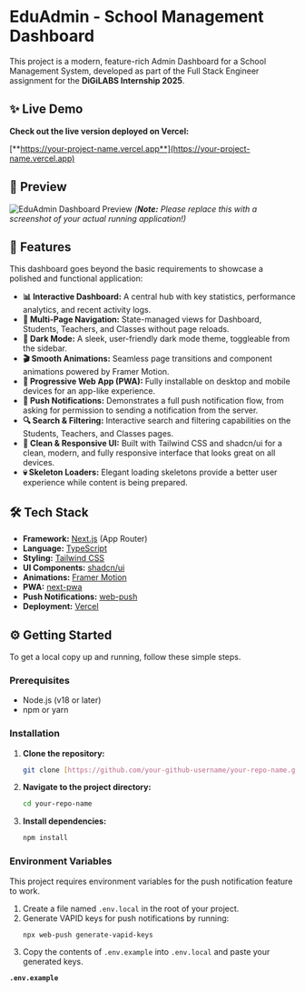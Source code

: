 # EduAdmin - School Management Dashboard


This project is a modern, feature-rich Admin Dashboard for a School Management System, developed as part of the Full Stack Engineer assignment for the **DiGiLABS Internship 2025**.

## ✨ Live Demo

**Check out the live version deployed on Vercel:**

[**https://your-project-name.vercel.app**](https://your-project-name.vercel.app)

## 📸 Preview

![EduAdmin Dashboard Preview](https://i.imgur.com/your-screenshot.png)
*(**Note:** Please replace this with a screenshot of your actual running application!)*

## 🚀 Features

This dashboard goes beyond the basic requirements to showcase a polished and functional application:

* **📊 Interactive Dashboard:** A central hub with key statistics, performance analytics, and recent activity logs.
* **📄 Multi-Page Navigation:** State-managed views for Dashboard, Students, Teachers, and Classes without page reloads.
* **🎨 Dark Mode:** A sleek, user-friendly dark mode theme, toggleable from the sidebar.
* **🎬 Smooth Animations:** Seamless page transitions and component animations powered by Framer Motion.
* **📱 Progressive Web App (PWA):** Fully installable on desktop and mobile devices for an app-like experience.
* **🔔 Push Notifications:** Demonstrates a full push notification flow, from asking for permission to sending a notification from the server.
* **🔍 Search & Filtering:** Interactive search and filtering capabilities on the Students, Teachers, and Classes pages.
* **💯 Clean & Responsive UI:** Built with Tailwind CSS and shadcn/ui for a clean, modern, and fully responsive interface that looks great on all devices.
* **💀 Skeleton Loaders:** Elegant loading skeletons provide a better user experience while content is being prepared.

## 🛠️ Tech Stack

* **Framework:** [Next.js](https://nextjs.org/) (App Router)
* **Language:** [TypeScript](https://www.typescriptlang.org/)
* **Styling:** [Tailwind CSS](https://tailwindcss.com/)
* **UI Components:** [shadcn/ui](https://ui.shadcn.com/)
* **Animations:** [Framer Motion](https://www.framer.com/motion/)
* **PWA:** [next-pwa](https://www.npmjs.com/package/next-pwa)
* **Push Notifications:** [web-push](https://www.npmjs.com/package/web-push)
* **Deployment:** [Vercel](https://vercel.com/)

## ⚙️ Getting Started

To get a local copy up and running, follow these simple steps.

### Prerequisites

* Node.js (v18 or later)
* npm or yarn

### Installation

1.  **Clone the repository:**
    ```bash
    git clone [https://github.com/your-github-username/your-repo-name.git](https://github.com/your-github-username/your-repo-name.git)
    ```
2.  **Navigate to the project directory:**
    ```bash
    cd your-repo-name
    ```
3.  **Install dependencies:**
    ```bash
    npm install
    ```

### Environment Variables

This project requires environment variables for the push notification feature to work.

1.  Create a file named `.env.local` in the root of your project.
2.  Generate VAPID keys for push notifications by running:
    ```bash
    npx web-push generate-vapid-keys
    ```
3.  Copy the contents of `.env.example` into `.env.local` and paste your generated keys.

**`.env.example`**